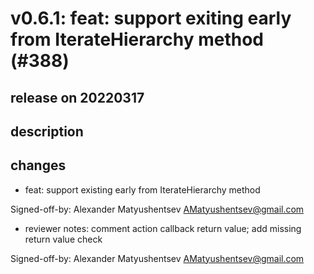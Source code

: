 # v0.6.1: feat: support exiting early from IterateHierarchy method (#388)

## release on 20220317

## description

## changes

* feat: support existing early from IterateHierarchy method

Signed-off-by: Alexander Matyushentsev <a href="mailto:AMatyushentsev@gmail.com">AMatyushentsev@gmail.com</a>

* reviewer notes: comment action callback return value; add missing return value check

Signed-off-by: Alexander Matyushentsev <a href="mailto:AMatyushentsev@gmail.com">AMatyushentsev@gmail.com</a>

